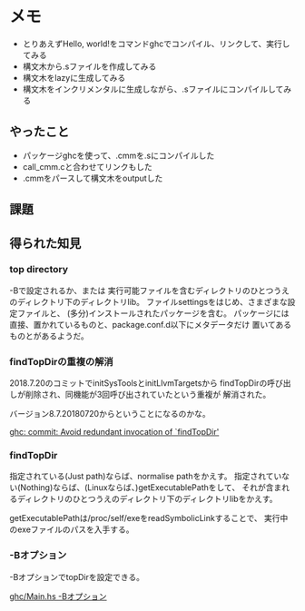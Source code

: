 メモ
====

* とりあえずHello, world!をコマンドghcでコンパイル、リンクして、実行してみる
* 構文木から.sファイルを作成してみる
* 構文木をlazyに生成してみる
* 構文木をインクリメンタルに生成しながら、.sファイルにコンパイルしてみる

やったこと
----------

* パッケージghcを使って、.cmmを.sにコンパイルした
* call\_cmm.cと合わせてリンクもした
* .cmmをパースして構文木をoutputした

課題
----

得られた知見
------------

### top directory

-Bで設定されるか、または
実行可能ファイルを含むディレクトリのひとつうえのディレクトリ下のディレクトリlib。
ファイルsettingsをはじめ、さまざまな設定ファイルと、
(多分)インストールされたパッケージを含む。
パッケージには直接、置かれているものと、package.conf.d以下にメタデータだけ
置いてあるものとがあるようだ。

### findTopDirの重複の解消

2018.7.20のコミットでinitSysToolsとinitLlvmTargetsから
findTopDirの呼び出しが削除され、同機能が3回呼び出されていたという重複が
解消された。

バージョン8.7.20180720からということになるのかな。

[ghc: commit: Avoid redundant invocation of `findTopDir'](
https://github.com/ghc/ghc/commit/f64f06bebddd1dbfc6568f36fa1f91f758fa22f1)

### findTopDir

指定されている(Just path)ならば、normalise pathをかえす。
指定されていない(Nothing)ならば、(Linuxならば、)getExecutablePathをして、
それが含まれるディレクトリのひとつうえのディレクトリ下のディレクトリlibをかえす。

getExecutablePathは/proc/self/exeをreadSymbolicLinkすることで、
実行中のexeファイルのパスを入手する。

### -Bオプション

-BオプションでtopDirを設定できる。

[ghc/Main.hs -Bオプション](
https://github.com/ghc/ghc/blame/d1514e8f0e146e7b917bbb05465f875a5de4b2a4/ghc/Main.hs#L102)
